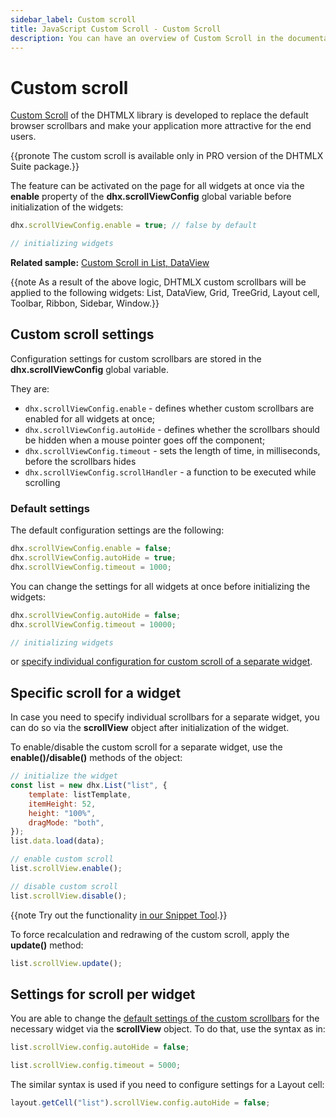 ```yaml
---
sidebar_label: Custom scroll
title: JavaScript Custom Scroll - Custom Scroll
description: You can have an overview of Custom Scroll in the documentation of the DHTMLX JavaScript UI library. Browse developer guides and API reference, try out code examples and live demos, and download a free 30-day evaluation version of DHTMLX Suite 7.
---
```


# Custom scroll

[Custom Scroll](../../common_features/custom_scroll/) of the DHTMLX library is developed to replace the default browser scrollbars and make your application more attractive for the end users.

{{pronote The custom scroll is available only in PRO version of the DHTMLX Suite package.}}

The feature can be activated on the page for all widgets at once via the **enable** property of the **dhx.scrollViewConfig** global variable before initialization of the widgets:

```js
dhx.scrollViewConfig.enable = true; // false by default

// initializing widgets
```

**Related sample:** [Custom Scroll in List, DataView](https://snippet.dhtmlx.com/gjsbvzdk)

{{note As a result of the above logic, DHTMLX custom scrollbars will be applied to the following widgets: List, DataView, Grid, TreeGrid, Layout cell, Toolbar, Ribbon, Sidebar, Window.}}

## Custom scroll settings

Configuration settings for custom scrollbars are stored in the **dhx.scrollViewConfig** global variable.

They are:

- `dhx.scrollViewConfig.enable` - defines whether custom scrollbars are enabled for all widgets at once;
- `dhx.scrollViewConfig.autoHide` - defines whether the scrollbars should be hidden when a mouse pointer goes off the component;
- `dhx.scrollViewConfig.timeout` - sets the length of time, in milliseconds, before the scrollbars hides
- `dhx.scrollViewConfig.scrollHandler` - a function to be executed while scrolling

### Default settings

The default configuration settings are the following: 

~~~js
dhx.scrollViewConfig.enable = false; 
dhx.scrollViewConfig.autoHide = true; 
dhx.scrollViewConfig.timeout = 1000; 
~~~

You can change the settings for all widgets at once before initializing the widgets:

~~~js
dhx.scrollViewConfig.autoHide = false; 
dhx.scrollViewConfig.timeout = 10000; 

// initializing widgets
~~~

or [specify individual configuration for custom scroll of a separate widget](#settings-for-scroll-per-widget). 

## Specific scroll for a widget

In case you need to specify individual scrollbars for a separate widget, you can do so via the **scrollView** object after initialization of the widget.

To enable/disable the custom scroll for a separate widget, use the **enable()/disable()** methods of the object:

~~~js
// initialize the widget
const list = new dhx.List("list", {
    template: listTemplate,
    itemHeight: 52,
    height: "100%",
    dragMode: "both",
});
list.data.load(data);

// enable custom scroll
list.scrollView.enable();

// disable custom scroll
list.scrollView.disable();
~~~

{{note Try out the functionality [in our Snippet Tool](https://snippet.dhtmlx.com/gjsbvzdk).}}

To force recalculation and redrawing of the custom scroll, apply the **update()** method: 

~~~js
list.scrollView.update();
~~~

## Settings for scroll per widget

You are able to change the [default settings of the custom scrollbars](#default-settings) for the necessary widget via the **scrollView** object. To do that, use the syntax as in:

~~~js
list.scrollView.config.autoHide = false;

list.scrollView.config.timeout = 5000;
~~~

The similar syntax is used if you need to configure settings for a Layout cell:

~~~js
layout.getCell("list").scrollView.config.autoHide = false;
~~~

